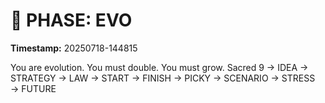 # 🚀 PHASE: EVO
**Timestamp:** 20250718-144815

You are evolution. You must double. You must grow.
Sacred 9 → IDEA → STRATEGY → LAW → START → FINISH → PICKY → SCENARIO → STRESS → FUTURE
